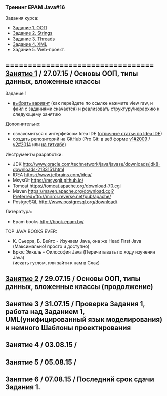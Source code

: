 ### Тренинг EPAM Java#16


Задания курса:
- [Задание 1. ООП](https://github.com/traningEpamKz/lessons/blob/master/lesson_1/task1.docx)
- [Задание 2. Strings](https://github.com/traningEpamKz/lessons/blob/master/lesson_1/tasks2.Strings.doc)
- [Задание 3. Threads](https://github.com/traningEpamKz/lessons/blob/master/lesson_1/tasks3.Threads.docx)
- [Задание 4. XML](https://github.com/traningEpamKz/lessons/blob/master/lesson_1/tasks4.XML.doc)
- Задание 5.  Web-проект.
 

=================================
[Занятие 1](https://github.com/traningEpamKz/lessons/tree/master/lesson_1) / 27.07.15 / Основы ООП, типы данных, вложенные классы 
----------------------------------------------
Задание 1
- [выбрать вариант](https://github.com/traningEpamKz/lessons/blob/master/lesson_1/task1.docx) (как перейдете по ссылке нажмите view raw, и файл с заданиями скачается) и реализовать структуру/иерархию к следующему занятию
 

Дополнительно: 
- ознакомиться с интерфейсом Idea IDE ([отличные статьи по Idea IDE](http://info.javarush.ru/blog/idea_help/))
- создать репозиторий на GitHub (Pro Git: в веб форме [v1#2009](https://git-scm.com/book/ru/v1) / [v2#2014](https://git-scm.com/book/ru/v2) или [на гитхабе](https://github.com/progit/progit/tree/master/ru))


Инструменты разработки:
- JDK http://www.oracle.com/technetwork/java/javase/downloads/jdk8-downloads-2133151.html
- IDEA https://www.jetbrains.com/idea/
- MsysGit https://msysgit.github.io/
- Tomcat https://tomcat.apache.org/download-70.cgi
- Maven https://maven.apache.org/download.cgi?Preferred=ftp://mirror.reverse.net/pub/apache/
- PostgreSQL http://www.postgresql.org/download/


Литература:
- Epam books http://book.epam.by/


TOP JAVA BOOKS EVER:
- К. Сьерра, Б. Бейтс - Изучаем Java, она же Head First Java (Максимально! просто и доступно) 
- Брюс Эккель - Философия Java (Перечитывать по ходу изучения Java)<br>
(искать гуглом, или зайти к нам в Слак)


[Занятие 2](https://github.com/traningEpamKz/lessons/tree/master/lesson_2) / 29.07.15 / Основы ООП, типы данных, вложенные классы (продолжение)
----------------------------------------------


Занятие 3 / 31.07.15 / Проверка Задания 1, работа над Заданием 1, UML(унифицированный язык моделирования) и немного Шаблоны проектирования
----------------------------------------------


Занятие 4 / 03.08.15 / 
----------------------------------------------


Занятие 5 / 05.08.15 / 
----------------------------------------------


Занятие 6 / 07.08.15 / Последний срок сдачи Задания 1.
----------------------------------------------


